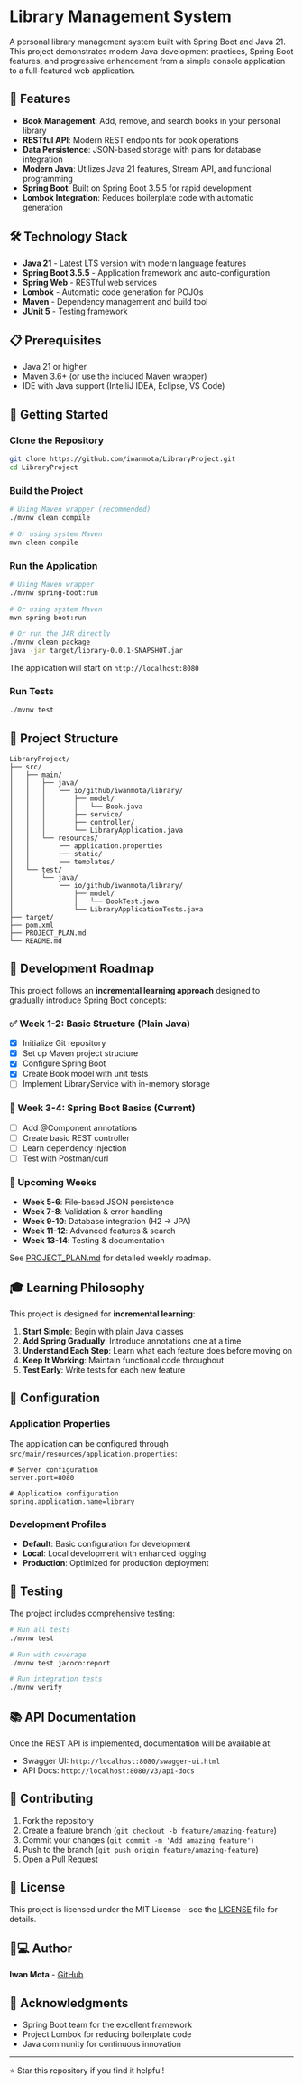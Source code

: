 # Library Management System

A personal library management system built with Spring Boot and Java 21. This project demonstrates modern Java development practices, Spring Boot features, and progressive enhancement from a simple console application to a full-featured web application.

## 🚀 Features

- **Book Management**: Add, remove, and search books in your personal library
- **RESTful API**: Modern REST endpoints for book operations
- **Data Persistence**: JSON-based storage with plans for database integration
- **Modern Java**: Utilizes Java 21 features, Stream API, and functional programming
- **Spring Boot**: Built on Spring Boot 3.5.5 for rapid development
- **Lombok Integration**: Reduces boilerplate code with automatic generation

## 🛠️ Technology Stack

- **Java 21** - Latest LTS version with modern language features
- **Spring Boot 3.5.5** - Application framework and auto-configuration
- **Spring Web** - RESTful web services
- **Lombok** - Automatic code generation for POJOs
- **Maven** - Dependency management and build tool
- **JUnit 5** - Testing framework

## 📋 Prerequisites

- Java 21 or higher
- Maven 3.6+ (or use the included Maven wrapper)
- IDE with Java support (IntelliJ IDEA, Eclipse, VS Code)

## 🚀 Getting Started

### Clone the Repository

```bash
git clone https://github.com/iwanmota/LibraryProject.git
cd LibraryProject
```

### Build the Project

```bash
# Using Maven wrapper (recommended)
./mvnw clean compile

# Or using system Maven
mvn clean compile
```

### Run the Application

```bash
# Using Maven wrapper
./mvnw spring-boot:run

# Or using system Maven
mvn spring-boot:run

# Or run the JAR directly
./mvnw clean package
java -jar target/library-0.0.1-SNAPSHOT.jar
```

The application will start on `http://localhost:8080`

### Run Tests

```bash
./mvnw test
```

## 📁 Project Structure

```
LibraryProject/
├── src/
│   ├── main/
│   │   ├── java/
│   │   │   └── io/github/iwanmota/library/
│   │   │       ├── model/
│   │   │       │   └── Book.java
│   │   │       ├── service/
│   │   │       ├── controller/
│   │   │       └── LibraryApplication.java
│   │   └── resources/
│   │       ├── application.properties
│   │       ├── static/
│   │       └── templates/
│   └── test/
│       └── java/
│           └── io/github/iwanmota/library/
│               ├── model/
│               │   └── BookTest.java
│               └── LibraryApplicationTests.java
├── target/
├── pom.xml
├── PROJECT_PLAN.md
└── README.md
```

## 🎯 Development Roadmap

This project follows an **incremental learning approach** designed to gradually introduce Spring Boot concepts:

### ✅ Week 1-2: Basic Structure (Plain Java)
- [x] Initialize Git repository
- [x] Set up Maven project structure
- [x] Configure Spring Boot
- [x] Create Book model with unit tests
- [ ] Implement LibraryService with in-memory storage

### 🔄 Week 3-4: Spring Boot Basics (Current)
- [ ] Add @Component annotations
- [ ] Create basic REST controller
- [ ] Learn dependency injection
- [ ] Test with Postman/curl

### 📅 Upcoming Weeks
- **Week 5-6**: File-based JSON persistence
- **Week 7-8**: Validation & error handling
- **Week 9-10**: Database integration (H2 → JPA)
- **Week 11-12**: Advanced features & search
- **Week 13-14**: Testing & documentation

See [PROJECT_PLAN.md](PROJECT_PLAN.md) for detailed weekly roadmap.

## 🎓 Learning Philosophy

This project is designed for **incremental learning**:

1. **Start Simple**: Begin with plain Java classes
2. **Add Spring Gradually**: Introduce annotations one at a time
3. **Understand Each Step**: Learn what each feature does before moving on
4. **Keep It Working**: Maintain functional code throughout
5. **Test Early**: Write tests for each new feature

## 🔧 Configuration

### Application Properties

The application can be configured through `src/main/resources/application.properties`:

```properties
# Server configuration
server.port=8080

# Application configuration
spring.application.name=library
```

### Development Profiles

- **Default**: Basic configuration for development
- **Local**: Local development with enhanced logging
- **Production**: Optimized for production deployment

## 🧪 Testing

The project includes comprehensive testing:

```bash
# Run all tests
./mvnw test

# Run with coverage
./mvnw test jacoco:report

# Run integration tests
./mvnw verify
```

## 📚 API Documentation

Once the REST API is implemented, documentation will be available at:
- Swagger UI: `http://localhost:8080/swagger-ui.html`
- API Docs: `http://localhost:8080/v3/api-docs`

## 🤝 Contributing

1. Fork the repository
2. Create a feature branch (`git checkout -b feature/amazing-feature`)
3. Commit your changes (`git commit -m 'Add amazing feature'`)
4. Push to the branch (`git push origin feature/amazing-feature`)
5. Open a Pull Request

## 📝 License

This project is licensed under the MIT License - see the [LICENSE](LICENSE) file for details.

## 👨💻 Author

**Iwan Mota** - [GitHub](https://github.com/iwanmota)

## 🙏 Acknowledgments

- Spring Boot team for the excellent framework
- Project Lombok for reducing boilerplate code
- Java community for continuous innovation

---

⭐ Star this repository if you find it helpful!